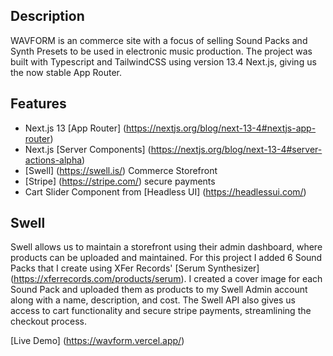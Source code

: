 ## Description

WAVFORM is an commerce site with a focus of selling Sound Packs and Synth Presets to be used in electronic music production. The project was built with Typescript and TailwindCSS using version 13.4 Next.js, giving us the now stable App Router.

## Features

- Next.js 13 [App Router] (https://nextjs.org/blog/next-13-4#nextjs-app-router)
- Next.js [Server Components] (https://nextjs.org/blog/next-13-4#server-actions-alpha)
- [Swell] (https://swell.is/) Commerce Storefront
- [Stripe] (https://stripe.com/) secure payments
- Cart Slider Component from [Headless UI] (https://headlessui.com/)

## Swell

Swell allows us to maintain a storefront using their admin dashboard, where products can be uploaded and maintained. For this project I added 6 Sound Packs that I create using XFer Records' [Serum Synthesizer] (https://xferrecords.com/products/serum). I created a cover image for each Sound Pack and uploaded them as products to my Swell Admin account along with a name, description, and cost. The Swell API also gives us access to cart functionality and secure stripe payments, streamlining the checkout process.

[Live Demo] (https://wavform.vercel.app/)
